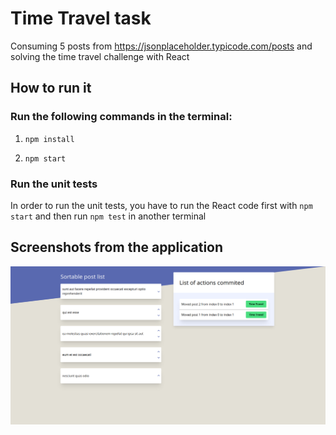# Time Travel task

Consuming 5 posts from https://jsonplaceholder.typicode.com/posts and solving the time travel challenge with React

## How to run it

### Run the following commands in the terminal:

1. `npm install`

2. `npm start`

### Run the unit tests

In order to run the unit tests, you have to run the React code first with `npm start` and then run `npm test` in another terminal

## Screenshots from the application

![Time Travel Screenshot](https://github.com/viktorchobanov/timetravel/blob/master/public/assets/images/screenshots/timetravel.png "Time Travel Screenshot")